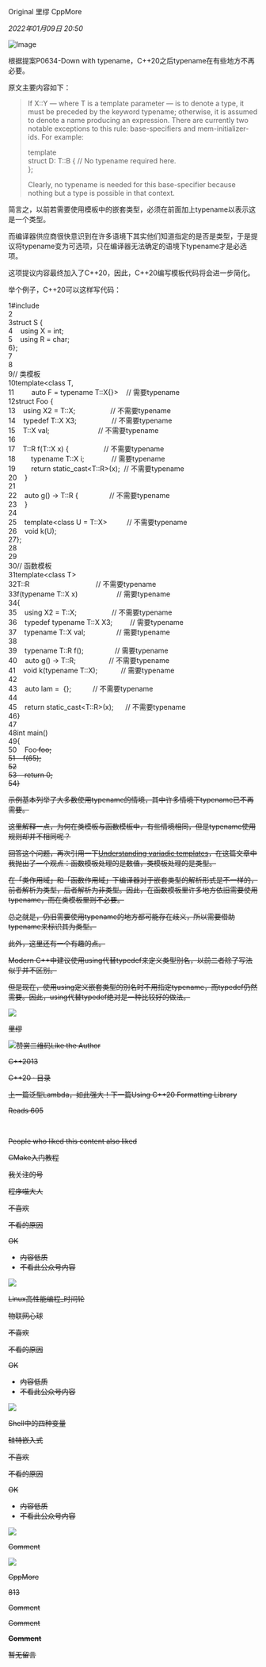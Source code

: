 Original 里缪 CppMore

_2022年01月09日 20:50_

![Image](https://mmbiz.qpic.cn/mmbiz_jpg/9XBBCfGaPEkGT3rUlvw111IJvHI8laOlSNKMkxCxDtpreEdD3LF4bolQDwRZrticPwOiad1GbhAdJx9Ev70gZDSg/640?wx_fmt=jpeg&tp=wxpic&wxfrom=5&wx_lazy=1&wx_co=1)

根据提案P0634-Down with typename，C++20之后typename在有些地方不再必要。

原文主要内容如下：

> If X::Y — where T is a template parameter — is to denote a type, it must be preceded by the keyword typename; otherwise, it is assumed to denote a name producing an expression. There are currently two notable exceptions to this rule: base-specifiers and mem-initializer-ids. For example:
>
> template<class T>\
> struct D: T::B { // No typename required here.\
> };
>
> Clearly, no typename is needed for this base-specifier because nothing but a type is possible in that context.

简言之，以前若需要使用模板中的嵌套类型，必须在前面加上typename以表示这是一个类型。

而编译器供应商很快意识到在许多语境下其实他们知道指定的是否是类型，于是提议将typename变为可选项，只在编译器无法确定的语境下typename才是必选项。

这项提议内容最终加入了C++20，因此，C++20编写模板代码将会进一步简化。

举个例子，C++20可以这样写代码：

1#include <iostream>\
2\
3struct S {\
4    using X = int;\
5    using R = char;\
6};\
7\
8\
9// 类模板\
10template\<class T,\
11         auto F = typename T::X{}>    // 需要typename\
12struct Foo {       \
13    using X2 = T::X;                  // 不需要typename\
14    typedef T::X X3;                  // 不需要typename                 \
15    T::X val;                         // 不需要typename\
16\
17    T::R f(T::X x) {                  // 不需要typename\
18        typename T::X i;              // 需要typename\
19        return static_cast\<T::R>(x);  // 不需要typename\
20    }                                 \
21\
22    auto g() -> T::R {                // 不需要typename\
23    }                                 \
24\
25    template<class U = T::X>          // 不需要typename\
26    void k(U);                        \
27};                                    \
28\
29\
30// 函数模板                           \
31template<class T>                     \
32T::R                                  // 不需要typename\
33f(typename T::X x)                    // 需要typename\
34{                                     \
35    using X2 = T::X;                  // 不需要typename\
36    typedef typename T::X X3;         // 需要typename\
37    typename T::X val;                // 需要typename\
38\
39    typename T::R f();                // 需要typename\
40    auto g() -> T::R;                 // 不需要typename\
41    void k(typename T::X);            // 需要typename\
42\
43    auto lam = [](T::X) {};           // 不需要typename\
44\
45    return static_cast\<T::R>(x);      // 不需要typename\
46}\
47\
48int main()\
49{\
50    Foo<S> foo;\
51    f<S>(65);\
52\
53    return 0;\
54}

示例基本列举了大多数使用typename的情境，其中许多情境下typename已不再需要。

这里解释一点，为何在类模板与函数模板中，有些情境相同，但是typename使用规则却并不相同呢？

回答这个问题，再次引用一下[Understanding variadic templates](http://mp.weixin.qq.com/s?__biz=MzUxOTQ4NjIzNw==&mid=2247484890&idx=1&sn=11894b324373b22733fd3f49cfb3176e&chksm=f9f9aba8ce8e22be8898b0ba3ab7bf4d3b3b6b8acbad9db77babe5a95f0c491ad14ac07b192d&scene=21#wechat_redirect)，在这篇文章中我抛出了一个观点：函数模板处理的是数值，类模板处理的是类型。

在「类作用域」和「函数作用域」下编译器对于嵌套类型的解析形式是不一样的，前者解析为类型，后者解析为非类型。因此，在函数模板里许多地方依旧需要使用typename，而在类模板里则不必要。

总之就是，仍旧需要使用typename的地方都可能存在歧义，所以需要借助typename来标识其为类型。

此外，这里还有一个有趣的点。

Modern C++中建议使用using代替typedef来定义类型别名，以前二者除了写法似乎并不区别。

但是现在，使用using定义嵌套类型的别名时不用指定typename，而typedef仍然需要。因此，using代替typedef绝对是一种比较好的做法。

![](https://mmbiz.qlogo.cn/mmbiz_jpg/mUBQ21ETsDA7DH60GIcuqUvvWgCWsibCibLv0Zos5hpvrZTqZ4lPh0CttCd9DxkpwOcOHM8UqPviaC0P7THN3KF4g/0?wx_fmt=jpeg)

里缪

![赞赏二维码](<https://mp.weixin.qq.com/s?__biz=MzUxOTQ4NjIzNw==&mid=2247487128&idx=1&sn=3014247aead6101e4cd6770390a495de&chksm=f9f9a0eace8e29fc5a53706cd273ee64be5034dd0ce205ae0a18ddb93871505c735fd3963cee&mpshare=1&scene=24&srcid=0109ITGHuSoW1g9x0CkFtEdK&sharer_sharetime=1641740657904&sharer_shareid=5fb9813bfe9ffc983435bfc8d8c5e9ca&key=daf9bdc5abc4e8d06773cb69d1d1b33c0228a4f0e165c75b7c07a913696829dd8ddd0d24ef1ca4f8ea28bcecdaecf8caacc888105cdeddb05d611fc9c28bcfab228e95fc8acb8c3789c699698f8bd7841ef6514a64e33de655c17939daf0c3ff11aabb8a43dd51dc6753c620baae0898942b7cf70c3a9e0036a02f94e37400d7&ascene=14&uin=MTEwNTU1MjgwMw%3D%3D&devicetype=iMac+MacBookAir10%2C1+OSX+OSX+14.6.1+build(23G93)&version=13080710&nettype=WIFI&lang=en&session_us=gh_ee7428b045cc&countrycode=CN&fontScale=100&exportkey=n_ChQIAhIQ%2Fk8YnoPQFQYbXSE60acJ3RKUAgIE97dBBAEAAAAAANeQIpCAnzYAAAAOpnltbLcz9gKNyK89dVj0OpfQxLprw6klVkGI%2F9SSEfg7gzNJkFvOgederimEfJ0uj9vE84CZQUPunAePfRO%2F%2FDLXYn9lOAb2QQb772VlA5zPCVJMEBI9SQyj8i6ZRk7ZcESHZmYTI699BE2jfS0CWz6UBMjJvIejqRrQ2tS7vKnTZUFG%2BbhRm4OctdYbITPu%2FFbiku8QWUEShKd8CQRS3QSs98BM7AXgC67JW3BSnilF9FjEmk5T0SULs%2FI63vC97AkrTr72CGurLSqYeUYi2XsLQS827QtrUHx5%2F3g8VLRvIPVF4jJWX6LyhdrFniahsZZepEva6C6Lmexfaw%3D%3D&acctmode=0&pass_ticket=Tbpr3Gmj%2BaAQBppuhIr568eheleV6sfli%2BsAEEbemQYOygbTXl2oNdKMLGIIoR5V&wx_header=0>)Like the Author

C++2013

C++20 · 目录

上一篇泛型Lambda，如此强大！下一篇Using C++20 Formatting Library

Reads 605

​

People who liked this content also liked

CMake入门教程

我关注的号

程序喵大人

不喜欢

不看的原因

OK

- 内容低质
- 不看此公众号内容

![](https://mmbiz.qpic.cn/sz_mmbiz_jpg/Av3j9GXyMmGWksd8DfWNZ1JzyN0v7ibEBpevb5SmwBiaoUcGBZZWqSAylJcj0GTgOJb510pTfIGOyNwwYPStVzBg/0?wx_fmt=jpeg)

Linux高性能编程_时间轮

物联网心球

不喜欢

不看的原因

OK

- 内容低质
- 不看此公众号内容

![](https://mmbiz.qpic.cn/mmbiz_jpg/jvHp1D7f9iczO2KfSbiaKiccbc7I9nAqibcwFszuf8cbm1XN5rckMGxKviclWscPjTgfickNiaicGE36ma0lxKQMjk839g/0?wx_fmt=jpeg&tp=wxpic)

Shell中的四种变量

硅特嵌入式

不喜欢

不看的原因

OK

- 内容低质
- 不看此公众号内容

![](https://mmbiz.qpic.cn/sz_mmbiz_jpg/raSIvamLFr63E1rHdOcEgyRib9zI3jPBUPMaW4xNDEfstDjF8iaIhDwRvw9Su1C0MFWPU880RX8nEhXQ7Y1jwxeQ/0?wx_fmt=jpeg)

Comment

[](javacript:;)

![](http://mmbiz.qpic.cn/mmbiz_png/9XBBCfGaPEly5AtcdkIKicpv55w2VlBiaQ7TxtJneeDmgO3mxz4onND7rW2UjfSib9KC1FtBB4U6TupnBMfenoCgQ/300?wx_fmt=png&wxfrom=18)

CppMore

813

Comment

Comment

**Comment**

暂无留言
